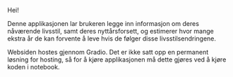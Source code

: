 Hei!

Denne applikasjonen lar brukeren legge inn informasjon om deres nåværende livsstil, samt deres nyttårsforsett, og estimerer hvor mange ekstra år de kan forvente å leve hvis de følger disse livsstilsendringene.

Websiden hostes gjennom Gradio. Det er ikke satt opp en permanent løsning for hosting, så for å kjøre applikasjonen må dette gjøres ved å kjøre koden i notebook.
